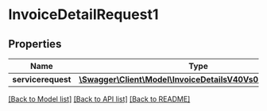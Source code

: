 # InvoiceDetailRequest1

## Properties
Name | Type | Description | Notes
------------ | ------------- | ------------- | -------------
**servicerequest** | [**\Swagger\Client\Model\InvoiceDetailsV40Vs0Servicerequest**](InvoiceDetailsV40Vs0Servicerequest.md) |  | [optional] 

[[Back to Model list]](../../README.md#documentation-for-models) [[Back to API list]](../../README.md#documentation-for-api-endpoints) [[Back to README]](../../README.md)

